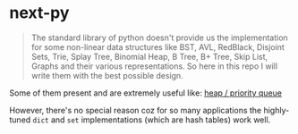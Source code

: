 # next-py

> The standard library of python doesn't provide us the implementation for some non-linear data structures like BST, AVL, RedBlack, Disjoint Sets, Trie, Splay Tree, Binomial Heap, B Tree, B+ Tree, Skip List, Graphs and their various representations. So here in this repo I will write them with the best possible design.

Some of them present and are extremely useful like: [heap / priority queue](https://docs.python.org/2/library/heapq.html)

However, there's no special reason coz for so many applications the highly-tuned `dict` and `set` implementations (which are hash tables) work well.
